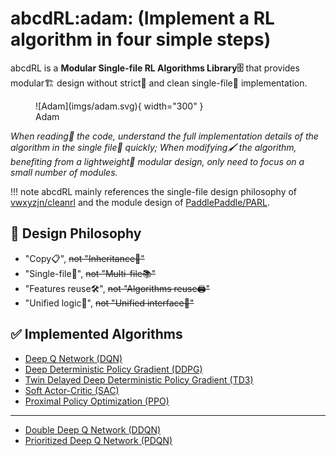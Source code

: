 # **abcdRL:adam:** (Implement a RL algorithm in four simple steps)

abcdRL is a **Modular Single-file RL Algorithms Library🗄** that provides modular🏗 design without strict🚥 and clean single-file📜 implementation.

<figure markdown>
  ![Adam](imgs/adam.svg){ width="300" }
  <figcaption>Adam</figcaption>
</figure>

*When reading📖 the code, understand the full implementation details of the algorithm in the single file📜 quickly; When modifying🖌 the algorithm, benefiting from a lightweight🍃 modular design, only need to focus on a small number of modules.*

!!! note
    abcdRL mainly references the single-file design philosophy of [vwxyzjn/cleanrl](https://github.com/vwxyzjn/cleanrl/) and the module design of [PaddlePaddle/PARL](https://github.com/PaddlePaddle/PARL/).

## 🗽 Design Philosophy

- "Copy📋", ~~not "Inheritance🧬"~~
- "Single-file📜", ~~not "Multi-file📚"~~
- "Features reuse🛠", ~~not "Algorithms reuse🖨"~~
- "Unified logic🤖", ~~not "Unified interface🔌"~~

## ✅ Implemented Algorithms

- [Deep Q Network (DQN)](https://doi.org/10.1038/nature14236)
- [Deep Deterministic Policy Gradient (DDPG)](http://arxiv.org/abs/1509.02971)
- [Twin Delayed Deep Deterministic Policy Gradient (TD3)](http://arxiv.org/abs/1802.09477)
- [Soft Actor-Critic (SAC)](http://arxiv.org/abs/1801.01290)
- [Proximal Policy Optimization (PPO)](http://arxiv.org/abs/1802.09477)

---

- [Double Deep Q Network (DDQN)](http://arxiv.org/abs/1509.06461)
- [Prioritized Deep Q Network (PDQN)](http://arxiv.org/abs/1511.05952)
